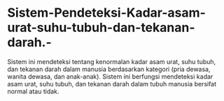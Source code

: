 # Sistem-Pendeteksi-Kadar-asam-urat-suhu-tubuh-dan-tekanan-darah.-
Sistem ini mendeteksi tentang kenormalan kadar asam urat, suhu tubuh, dan tekanan darah dalam manusia berdasarkan kategori (pria dewasa, wanita dewasa, dan anak-anak). Sistem ini berfungsi mendeteksi kadar asam urat, suhu tubuh, dan tekanan darah dalam tubuh manusia bersifat normal atau tidak.
